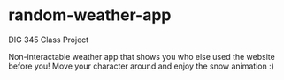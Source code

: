# random-weather-app

DIG 345 Class Project

Non-interactable weather app that shows you who else used the website before you! 
Move your character around and enjoy the snow animation :) 
